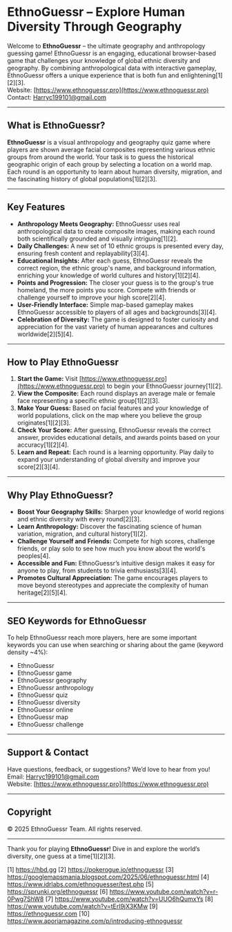 # EthnoGuessr – Explore Human Diversity Through Geography

Welcome to **EthnoGuessr** – the ultimate geography and anthropology guessing game! EthnoGuessr is an engaging, educational browser-based game that challenges your knowledge of global ethnic diversity and geography. By combining anthropological data with interactive gameplay, EthnoGuessr offers a unique experience that is both fun and enlightening[1][2][3].  
Website: [https://www.ethnoguessr.pro](https://www.ethnoguessr.pro)  
Contact: Harryc199101@gmail.com

---

## What is EthnoGuessr?

**EthnoGuessr** is a visual anthropology and geography quiz game where players are shown average facial composites representing various ethnic groups from around the world. Your task is to guess the historical geographic origin of each group by selecting a location on a world map. Each round is an opportunity to learn about human diversity, migration, and the fascinating history of global populations[1][2][3].

---

## Key Features

- **Anthropology Meets Geography:** EthnoGuessr uses real anthropological data to create composite images, making each round both scientifically grounded and visually intriguing[1][2].
- **Daily Challenges:** A new set of 10 ethnic groups is presented every day, ensuring fresh content and replayability[3][4].
- **Educational Insights:** After each guess, EthnoGuessr reveals the correct region, the ethnic group's name, and background information, enriching your knowledge of world cultures and history[1][2][4].
- **Points and Progression:** The closer your guess is to the group's true homeland, the more points you score. Compete with friends or challenge yourself to improve your high score[2][4].
- **User-Friendly Interface:** Simple map-based gameplay makes EthnoGuessr accessible to players of all ages and backgrounds[3][4].
- **Celebration of Diversity:** The game is designed to foster curiosity and appreciation for the vast variety of human appearances and cultures worldwide[2][5][4].

---

## How to Play EthnoGuessr

1. **Start the Game:** Visit [https://www.ethnoguessr.pro](https://www.ethnoguessr.pro) to begin your EthnoGuessr journey[1][2].
2. **View the Composite:** Each round displays an average male or female face representing a specific ethnic group[1][2][3].
3. **Make Your Guess:** Based on facial features and your knowledge of world populations, click on the map where you believe the group originates[1][2][3].
4. **Check Your Score:** After guessing, EthnoGuessr reveals the correct answer, provides educational details, and awards points based on your accuracy[1][2][4].
5. **Learn and Repeat:** Each round is a learning opportunity. Play daily to expand your understanding of global diversity and improve your score[2][3][4].

---

## Why Play EthnoGuessr?

- **Boost Your Geography Skills:** Sharpen your knowledge of world regions and ethnic diversity with every round[2][3].
- **Learn Anthropology:** Discover the fascinating science of human variation, migration, and cultural history[1][2].
- **Challenge Yourself and Friends:** Compete for high scores, challenge friends, or play solo to see how much you know about the world's peoples[4].
- **Accessible and Fun:** EthnoGuessr’s intuitive design makes it easy for anyone to play, from students to trivia enthusiasts[3][4].
- **Promotes Cultural Appreciation:** The game encourages players to move beyond stereotypes and appreciate the complexity of human heritage[2][5][4].

---

## SEO Keywords for EthnoGuessr

To help EthnoGuessr reach more players, here are some important keywords you can use when searching or sharing about the game (keyword density ~4%):

- EthnoGuessr
- EthnoGuessr game
- EthnoGuessr geography
- EthnoGuessr anthropology
- EthnoGuessr quiz
- EthnoGuessr diversity
- EthnoGuessr online
- EthnoGuessr map
- EthnoGuessr challenge

---

## Support & Contact

Have questions, feedback, or suggestions? We’d love to hear from you!  
Email: Harryc199101@gmail.com  
Website: [https://www.ethnoguessr.pro](https://www.ethnoguessr.pro)

---

## Copyright

© 2025 EthnoGuessr Team. All rights reserved.

---

Thank you for playing **EthnoGuessr**! Dive in and explore the world’s diversity, one guess at a time[1][2][3].

[1] https://hbd.gg
[2] https://pokerogue.io/ethnoguessr
[3] https://googlemapsmania.blogspot.com/2025/06/ethnoguessr.html
[4] https://www.idrlabs.com/ethnoguesser/test.php
[5] https://sprunki.org/ethnoguessr
[6] https://www.youtube.com/watch?v=r-0Pwg7ShW8
[7] https://www.youtube.com/watch?v=UUO6hQumxYs
[8] https://www.youtube.com/watch?v=tErl9jX3KMw
[9] https://ethnoguessr.com
[10] https://www.aporiamagazine.com/p/introducing-ethnoguessr